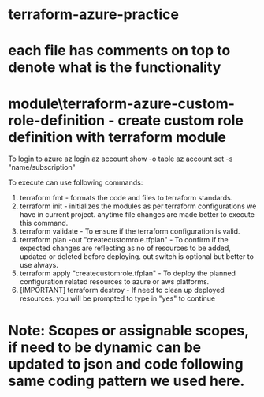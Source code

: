 # terraform-azure-practice

# each file has comments on top to denote what is the functionality
# module\terraform-azure-custom-role-definition - create custom role definition with terraform module

To login to azure
az login
az account show -o table
az account set -s "name/subscription"

To execute can use following commands:

1. terraform fmt - formats the code and files to terraform standards.
2. terraform init - initializes the modules as per terraform configurations we have in current project. anytime file changes are made better to execute this command.
3. terraform validate - To ensure if the terraform configuration is valid.
4. terraform plan -out "createcustomrole.tfplan" - To confirm if the expected changes are reflecting as no of resources to be added, updated or deleted before deploying. out switch is optional but better to use always. 
5. terraform apply "createcustomrole.tfplan" - To deploy the planned configuration related resources to azure or aws platforms.
6. [IMPORTANT] terraform destroy - If need to clean up deployed resources. you will be prompted to type in "yes" to continue

# Note: Scopes or assignable scopes, if need to be dynamic can be updated to json and code following same coding pattern we used here.
